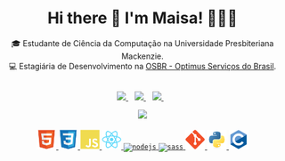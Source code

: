 <h1 align='center'>
  Hi there 👋 I'm Maisa! 👩🏻‍💻
</h1>

<div align='center'>
🎓 Estudante de Ciência da Computação na Universidade Presbiteriana Mackenzie. <br/>
💻 Estagiária de Desenvolvimento na <a href="https://www.osbr.com.br/"> OSBR - Optimus Serviços do Brasil</a>.
</div> <br/>

<p align='center'>
  <a href="https://www.linkedin.com/in/maisafolgueral/">
    <img src="https://img.shields.io/badge/linkedin-%230077B5.svg?&style=for-the-badge&logo=linkedin&logoColor=white"/>
  </a>&nbsp;&nbsp;  
  <a href="https://instagram.com/maisa.folgueral">
    <img src="https://img.shields.io/badge/instagram-%23E4405F.svg?&style=for-the-badge&logo=instagram&logoColor=white"/>        
  </a>&nbsp;&nbsp;
   <a href ="mailto: maisa.folgueral@gmail.com">
     <img src="https://img.shields.io/badge/-Gmail-%23333?style=for-the-badge&logo=gmail&logoColor=white">
  </a>&nbsp;&nbsp;
</p>

 <div align='center'>
  <a href="https://github.com/maisafolgueral">
  <img height="150em" src="https://github-readme-stats.vercel.app/api/top-langs/?username=maisafolgueral&layout=compact&langs_count=7&theme=dracula"/>
</div>

 <div align="center" valign="top"><br>
     <code><img width="35px" alt="html" src="https://raw.githubusercontent.com/devicons/devicon/master/icons/html5/html5-original.svg"></code>
     <code><img width="35px" alt="css" src="https://raw.githubusercontent.com/devicons/devicon/master/icons/css3/css3-original.svg"></code>
     <code><img width="35px" alt="javascript" src="https://raw.githubusercontent.com/devicons/devicon/master/icons/javascript/javascript-plain.svg"></code>
     <code><img width="35px" alt="react" src="https://raw.githubusercontent.com/devicons/devicon/master/icons/react/react-original.svg"></code>
     <code><img width="35px" alt="nodejs" src="https://cdn.worldvectorlogo.com/logos/nodejs-icon.svg"></code>
     <code><img width="35px" alt="sass" src="https://cdn.jsdelivr.net/gh/devicons/devicon/icons/sass/sass-original.svg"></code>
     <code><img width="35px" alt="git" src="https://raw.githubusercontent.com/devicons/devicon/master/icons/git/git-original.svg"></code>
     <code><img width="35px" alt="python" src="https://raw.githubusercontent.com/devicons/devicon/master/icons/python/python-original.svg"></code>
     <code><img width="35px" alt="c" src="https://raw.githubusercontent.com/devicons/devicon/master/icons/c/c-original.svg"></code>
</div><br>
  
##
 

